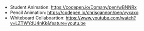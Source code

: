 * Student Animation: https://codepen.io/Domany/pen/wBNNRx
* Pencil Animation: https://codepen.io/chrisgannon/pen/vyxaxo
* Whiteboard Collaboartion: https://www.youtube.com/watch?v=LZTWYdU4nKk&feature=youtu.be